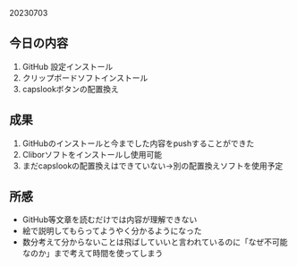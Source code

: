 20230703

## 今日の内容
1. GitHub 設定インストール
2. クリップボードソフトインストール
3. capslookボタンの配置換え
  
## 成果
1. GitHubのインストールと今までした内容をpushすることができた
2. Cliborソフトをインストールし使用可能
3. まだcapslookの配置換えはできていない→別の配置換えソフトを使用予定
  
## 所感
- GitHub等文章を読むだけでは内容が理解できない
- 絵で説明してもらってようやく分かるようになった
- 数分考えて分からないことは飛ばしていいと言われているのに「なぜ不可能なのか」まで考えて時間を使ってしまう
